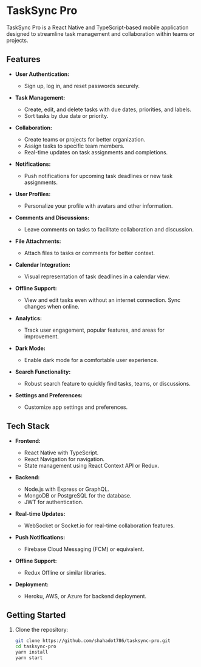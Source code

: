 # TaskSync Pro

TaskSync Pro is a React Native and TypeScript-based mobile application designed to streamline task management and collaboration within teams or projects.

## Features

- **User Authentication:**

  - Sign up, log in, and reset passwords securely.

- **Task Management:**

  - Create, edit, and delete tasks with due dates, priorities, and labels.
  - Sort tasks by due date or priority.

- **Collaboration:**

  - Create teams or projects for better organization.
  - Assign tasks to specific team members.
  - Real-time updates on task assignments and completions.

- **Notifications:**

  - Push notifications for upcoming task deadlines or new task assignments.

- **User Profiles:**

  - Personalize your profile with avatars and other information.

- **Comments and Discussions:**

  - Leave comments on tasks to facilitate collaboration and discussion.

- **File Attachments:**

  - Attach files to tasks or comments for better context.

- **Calendar Integration:**

  - Visual representation of task deadlines in a calendar view.

- **Offline Support:**

  - View and edit tasks even without an internet connection. Sync changes when online.

- **Analytics:**

  - Track user engagement, popular features, and areas for improvement.

- **Dark Mode:**

  - Enable dark mode for a comfortable user experience.

- **Search Functionality:**

  - Robust search feature to quickly find tasks, teams, or discussions.

- **Settings and Preferences:**
  - Customize app settings and preferences.

## Tech Stack

- **Frontend:**

  - React Native with TypeScript.
  - React Navigation for navigation.
  - State management using React Context API or Redux.

- **Backend:**

  - Node.js with Express or GraphQL.
  - MongoDB or PostgreSQL for the database.
  - JWT for authentication.

- **Real-time Updates:**

  - WebSocket or Socket.io for real-time collaboration features.

- **Push Notifications:**

  - Firebase Cloud Messaging (FCM) or equivalent.

- **Offline Support:**

  - Redux Offline or similar libraries.

- **Deployment:**
  - Heroku, AWS, or Azure for backend deployment.

## Getting Started

1. Clone the repository:
   ```bash
   git clone https://github.com/shahadot786/tasksync-pro.git
   cd tasksync-pro
   yarn install
   yarn start
   ```
